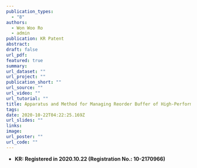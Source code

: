 ```yaml
---
publication_types:
  - "8"
authors:
  - Won Woo Ro
  - admin
publication: KR Patent
abstract: 
draft: false
url_pdf: 
featured: true
summary: 
url_dataset: ""
url_project: ""
publication_short: ""
url_source: ""
url_video: ""
url_tutorial: ""
title: Apparatus and Method for Managing Reorder Buffer of High-Performance Out-of-Order Superscalar Cores
tags:
date: 2020-10-22T04:22:25.169Z
url_slides: ""
links:
image:
url_poster: ""
url_code: ""
---
```

- **KR: Registered in 2020.10.22 (Registration No.: 10-2170966)**

